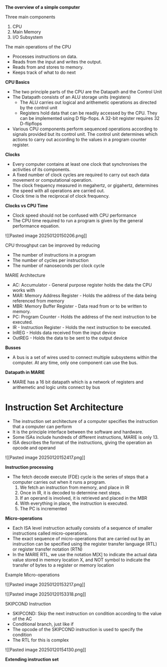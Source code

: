 **The overview of a simple computer**

Three main components
1) CPU
2) Main Memory
3) I/O Subsystem

The main operations of the CPU
- Processes instructions on data. 
- Reads from the input and writes the output. 
- Reads from and stores to memory. 
- Keeps track of what to do next

**CPU Basics**

- The two principle parts of the CPU are the Datapath and the Control Unit
- The Datapath consists of an ALU storage units (registers)
	- The ALU carries out logical and arithemetic operations as directed by the control unit
	- Registers hold data that can be readily accessed by the CPU. They can be implemented using D flip-flops. A 32-bit register requires 32 D-flipflops
- Various CPU components perform sequenced operations according to signals provided but its control unit. The control unit determines which actions to carry out according to the values in a program counter register. 

**Clocks**

- Every computer contains at least one clock that synchronises the activities of its components.
- A fixed number of clock cycles are required to carry out each data movement or computational operation. 
- The clock frequency measured in megahertz, or gigahertz, determines the speed with all operations are carried out. 
- Clock time is the reciprocal of clock frequency. 


**Clocks vs CPU Time**

- Clock speed should not be confused with CPU performance
- The CPU time required to run a program is given by the general performance equation. 

![[Pasted image 20250120150206.png]]

CPU throughput can be improved by reducing
- The number of instructions in a program
- The number of cycles per instruction
- The number of nanoseconds per clock cycle


MARIE Architecture

- AC: Accumulator - General purpose register holds the data the CPU works with
- MAR: Memory Address Register - Holds the address of the data being referenced from memory
- MBR: Memory Buffer Register - Data read from or to be written to memory. 
- PC: Program Counter - Holds the address of the next instruction to be executed. 
- IR - Instruction Register - Holds the next instruction to be executed. 
- InREG - Holds data received from the input device
- OutREG - Holds the data to be sent to the output device

**Busses**

- A bus is a set of wires used to connect multiple subsystems within the computer. At any time, only one component can use the bus. 

**Datapath in MARIE**

- MARIE has a 16 bit datapath which is a network of registers and arithemetic and logic units connect by bus

# Instruction Set Architecture

- The instruction set architecture of a computer specifies the instruction that a computer can perform
- It is the principle interface between the software and hardware. 
- Some ISAs include hundreds of different instructions, MARIE is only 13. 
- ISA describes the format of the instructions, giving the operation an opcode and operand

![[Pasted image 20250120152417.png]]

**Instruction processing**

- The fetch decode execute (FDE) cycle is the series of steps that a computer carries out when it runs a program. 
	1) We fetch an instruction from memory, and place in IR
	2) Once in IR, it is decoded to determine next steps.
	3) If an operand is involved, it is retrieved and placed in the MBR
	4) With everything in place, the instruction is executed. 
	5) The PC is incremented 

**Micro-operations**

- Each ISA level instruction actually consists of a sequence of smaller instructions called micro-operations. 
- The exact sequence of micro-operations that are carried out by an instruction can be specified using the register transfer language (RTL) or register transfer notation (RTN)
- In the MARIE RTL, we use the notation M[X] to indicate the actual data value stored in memory location X, and NOT symbol to indicate the transfer of bytes to a register or memory location

Example Micro-operations

![[Pasted image 20250120153217.png]]

![[Pasted image 20250120153318.png]]

SKIPCOND Instruction

- SKIPCOND: Skip the next instruction on condition according to the value of the AC
- Conditional branch, just like if
- The opcode of the SKIPCOND instruction is used to specify the condition
- The RTL for this is complex 

![[Pasted image 20250120154130.png]]


**Extending instruction set**